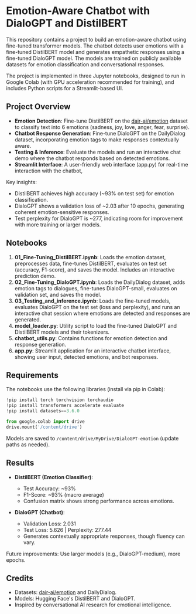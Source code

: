# Emotion-Aware Chatbot with DialoGPT and DistilBERT

This repository contains a project to build an emotion-aware chatbot using fine-tuned transformer models. The chatbot detects user emotions with a fine-tuned DistilBERT model and generates empathetic responses using a fine-tuned DialoGPT model. The models are trained on publicly available datasets for emotion classification and conversational responses.

The project is implemented in three Jupyter notebooks, designed to run in Google Colab (with GPU acceleration recommended for training), and includes Python scripts for a Streamlit-based UI.

## Project Overview

- **Emotion Detection**: Fine-tune DistilBERT on the [dair-ai/emotion](https://huggingface.co/datasets/dair-ai/emotion) dataset to classify text into 6 emotions (sadness, joy, love, anger, fear, surprise).
- **Chatbot Response Generation**: Fine-tune DialoGPT on the DailyDialog dataset, incorporating emotion tags to make responses contextually aware.
- **Testing & Inference**: Evaluate the models and run an interactive chat demo where the chatbot responds based on detected emotions.
- **Streamlit Interface**: A user-friendly web interface (app.py) for real-time interaction with the chatbot,

Key insights:
- DistilBERT achieves high accuracy (~93% on test set) for emotion classification.
- DialoGPT shows a validation loss of ~2.03 after 10 epochs, generating coherent emotion-sensitive responses.
- Test perplexity for DialoGPT is ~277, indicating room for improvement with more training or larger models.

## Notebooks

1. **01_Fine-Tuning_DistilBERT.ipynb**: Loads the emotion dataset, preprocesses data, fine-tunes DistilBERT, evaluates on test set (accuracy, F1-score), and saves the model. Includes an interactive prediction demo.
2. **02_Fine-Tuning_DialoGPT.ipynb**: Loads the DailyDialog dataset, adds emotion tags to dialogues, fine-tunes DialoGPT-small, evaluates on validation set, and saves the model.
3. **03_Testing_and_inference.ipynb**: Loads the fine-tuned models, evaluates DialoGPT on the test set (loss and perplexity), and runs an interactive chat session where emotions are detected and responses are generated.
4. **model_loader.py**: Utility script to load the fine-tuned DialoGPT and DistilBERT models and their tokenizers.
5. **chatbot_utils.py**: Contains functions for emotion detection and response generation.
6. **app.py**: Streamlit application for an interactive chatbot interface, showing user input, detected emotions, and bot responses.

## Requirements

The notebooks use the following libraries (install via pip in Colab):

```python
!pip install torch torchvision torchaudio
!pip install transformers accelerate evaluate
!pip install datasets==3.6.0
```

```python
from google.colab import drive
drive.mount('/content/drive')
```

Models are saved to `/content/drive/MyDrive/DialoGPT-emotion` (update paths as needed).

## Results

- **DistilBERT (Emotion Classifier)**:
  - Test Accuracy: ~93%
  - F1-Score: ~93% (macro average)
  - Confusion matrix shows strong performance across emotions.

- **DialoGPT (Chatbot)**:
  - Validation Loss: 2.031
  - Test Loss: 5.626 | Perplexity: 277.44
  - Generates contextually appropriate responses, though fluency can vary.

Future improvements: Use larger models (e.g., DialoGPT-medium), more epochs.

## Credits

- Datasets: [dair-ai/emotion](https://huggingface.co/datasets/dair-ai/emotion) and DailyDialog.
- Models: Hugging Face's DistilBERT and DialoGPT.
- Inspired by conversational AI research for emotional intelligence.





